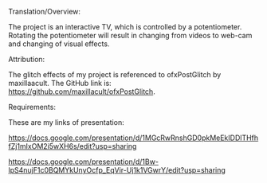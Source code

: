 Translation/Overview:

The project is an interactive TV, which is controlled by a potentiometer. Rotating the potentiometer will result in changing from videos to web-cam and changing of visual effects.

Attribution:

The glitch effects of my project is referenced to ofxPostGlitch by maxillaacult. The GitHub link is: https://github.com/maxillacult/ofxPostGlitch.

Requirements: 



These are my links of presentation: 

https://docs.google.com/presentation/d/1MGcRwRnshGD0pkMeEkIDDlTHfhfZj1mIxOM2i5wXH6s/edit?usp=sharing

https://docs.google.com/presentation/d/1Bw-lpS4nujF1c0BQMYkUnyOcfp_EqVir-Uj1k1VGwrY/edit?usp=sharing
